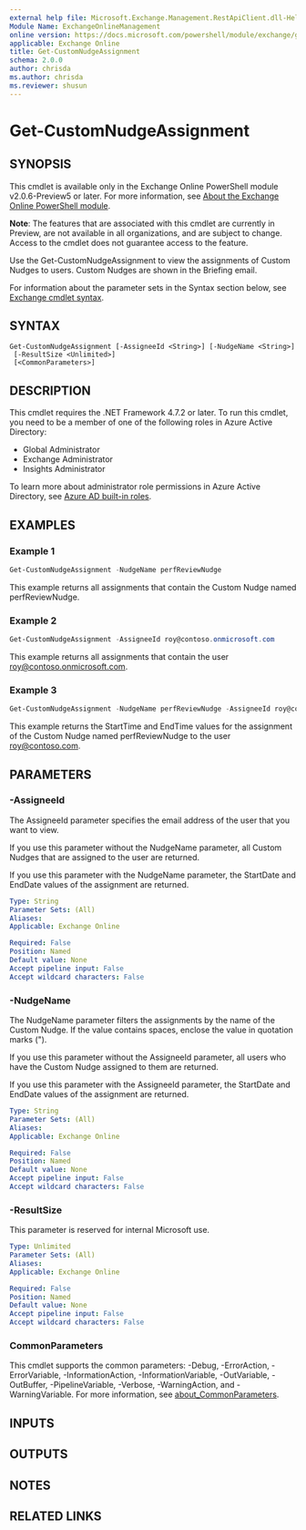 ```yaml
---
external help file: Microsoft.Exchange.Management.RestApiClient.dll-Help.xml
Module Name: ExchangeOnlineManagement
online version: https://docs.microsoft.com/powershell/module/exchange/get-customnudgeassignment
applicable: Exchange Online
title: Get-CustomNudgeAssignment
schema: 2.0.0
author: chrisda
ms.author: chrisda
ms.reviewer: shusun
---
```


# Get-CustomNudgeAssignment

## SYNOPSIS
This cmdlet is available only in the Exchange Online PowerShell module v2.0.6-Preview5 or later. For more information, see [About the Exchange Online PowerShell module](https://docs.microsoft.com/powershell/exchange/exchange-online-powershell-v2).

**Note**: The features that are associated with this cmdlet are currently in Preview, are not available in all organizations, and are subject to change. Access to the cmdlet does not guarantee access to the feature.

Use the Get-CustomNudgeAssignment to view the assignments of Custom Nudges to users. Custom Nudges are shown in the Briefing email.

For information about the parameter sets in the Syntax section below, see [Exchange cmdlet syntax](https://docs.microsoft.com/powershell/exchange/exchange-cmdlet-syntax).

## SYNTAX

```
Get-CustomNudgeAssignment [-AssigneeId <String>] [-NudgeName <String>]
 [-ResultSize <Unlimited>]
 [<CommonParameters>]
```

## DESCRIPTION
This cmdlet requires the .NET Framework 4.7.2 or later. To run this cmdlet, you need to be a member of one of the following roles in Azure Active Directory:

- Global Administrator
- Exchange Administrator
- Insights Administrator

To learn more about administrator role permissions in Azure Active Directory, see [Azure AD built-in roles](https://docs.microsoft.com/azure/active-directory/roles/permissions-reference).

## EXAMPLES

### Example 1
```powershell
Get-CustomNudgeAssignment -NudgeName perfReviewNudge
```

This example returns all assignments that contain the Custom Nudge named perfReviewNudge.

### Example 2
```powershell
Get-CustomNudgeAssignment -AssigneeId roy@contoso.onmicrosoft.com
```

This example returns all assignments that contain the user roy@contoso.onmicrosoft.com.

### Example 3
```powershell
Get-CustomNudgeAssignment -NudgeName perfReviewNudge -AssigneeId roy@contoso.onmicrosoft.com
```

This example returns the StartTime and EndTime values for the assignment of the Custom Nudge named perfReviewNudge to the user roy@contoso.com.

## PARAMETERS

### -AssigneeId
The AssigneeId parameter specifies the email address of the user that you want to view.

If you use this parameter without the NudgeName parameter, all Custom Nudges that are assigned to the user are returned.

If you use this parameter with the NudgeName parameter, the StartDate and EndDate values of the assignment are returned.

```yaml
Type: String
Parameter Sets: (All)
Aliases:
Applicable: Exchange Online

Required: False
Position: Named
Default value: None
Accept pipeline input: False
Accept wildcard characters: False
```

### -NudgeName
The NudgeName parameter filters the assignments by the name of the Custom Nudge. If the value contains spaces, enclose the value in quotation marks (").

If you use this parameter without the AssigneeId parameter, all users who have the Custom Nudge assigned to them are returned.

If you use this parameter with the AssigneeId parameter, the StartDate and EndDate values of the assignment are returned.

```yaml
Type: String
Parameter Sets: (All)
Aliases:
Applicable: Exchange Online

Required: False
Position: Named
Default value: None
Accept pipeline input: False
Accept wildcard characters: False
```

### -ResultSize
This parameter is reserved for internal Microsoft use.

```yaml
Type: Unlimited
Parameter Sets: (All)
Aliases:
Applicable: Exchange Online

Required: False
Position: Named
Default value: None
Accept pipeline input: False
Accept wildcard characters: False
```

### CommonParameters
This cmdlet supports the common parameters: -Debug, -ErrorAction, -ErrorVariable, -InformationAction, -InformationVariable, -OutVariable, -OutBuffer, -PipelineVariable, -Verbose, -WarningAction, and -WarningVariable. For more information, see [about_CommonParameters](https://go.microsoft.com/fwlink/p/?LinkID=113216).

## INPUTS

## OUTPUTS

## NOTES

## RELATED LINKS
